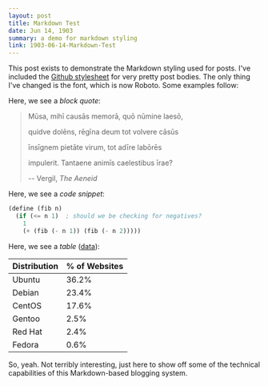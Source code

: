 ```yaml
---
layout: post
title: Markdown Test
date: Jun 14, 1903
summary: a demo for markdown styling
link: 1903-06-14-Markdown-Test
---
```


This post exists to demonstrate the Markdown styling used for posts. I've included the [Github stylesheet](https://github.com/sindresorhus/github-markdown-css) for very pretty post bodies. The only thing I've changed is the font, which is now Roboto. Some examples follow:

Here, we see a *block quote*:
> Mūsa, mihī causās memorā, quō nūmine laesō,
>
> quidve dolēns, rēgīna deum tot volvere cāsūs
>
> īnsīgnem pietāte virum, tot adīre labōrēs
>
> impulerit. Tantaene animīs caelestibus īrae?
>
> -- Vergil, <cite>The Aeneid</cite>

Here, we see a *code snippet*:
``` scheme
(define (fib n)
  (if (<= n 1)  ; should we be checking for negatives?
    1
    (+ (fib (- n 1)) (fib (- n 2)))))
```

Here, we see a *table* ([data](https://w3techs.com/technologies/details/os-linux/all/all)):

| Distribution | % of Websites |
:------------- |:------------- |
| Ubuntu       | 36.2%         |
| Debian       | 23.4%         |
| CentOS       | 17.6%         |
| Gentoo       | 2.5%          |
| Red Hat      | 2.4%          |
| Fedora       | 0.6%          |

So, yeah. Not terribly interesting, just here to show off some of the technical capabilities of this Markdown-based blogging system.
